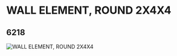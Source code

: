 # WALL ELEMENT, ROUND 2X4X4
## 6218
![WALL ELEMENT, ROUND 2X4X4](https://lc-www-live-s.legocdn.com/media/bricks/5/2/4163987.jpg)